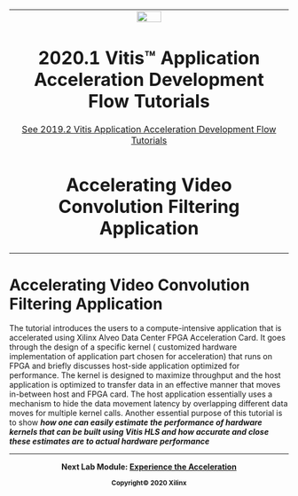 ﻿﻿<table>
 <tr>
   <td align="center"><img src="https://www.xilinx.com/content/dam/xilinx/imgs/press/media-kits/corporate/xilinx-logo.png" width="30%"/><h1>2020.1 Vitis™ Application Acceleration Development Flow Tutorials</h1>
   <a href="https://github.com/Xilinx/Vitis-Tutorials/branches/all">See 2019.2 Vitis Application Acceleration Development Flow Tutorials</a>
   </td>
 </tr>
 <tr>
 <td align="center"><h1>Accelerating Video Convolution Filtering Application
 </td>
 </tr>
</table>

# Accelerating Video Convolution Filtering Application
The tutorial introduces the users to a compute-intensive application that is accelerated using Xilinx Alveo Data Center FPGA Acceleration Card. It goes through the design of a specific kernel ( customized hardware implementation of application part chosen for acceleration) that runs on FPGA and briefly discusses host-side application optimized for performance. The kernel is designed to maximize throughput and the host application is optimized to transfer data in an effective manner that moves in-between host and FPGA card. The host application essentially uses a mechanism to hide the data movement latency by overlapping different data moves for multiple kernel calls. Another essential purpose of this tutorial is to show **_how one can easily estimate the performance of hardware kernels that can be built using Vitis HLS and how accurate and close these estimates are to actual hardware performance_**

---------------------------------------

<p align="center"><b>
Next Lab Module: <a href="lab0_intrigue.md">Experience the Acceleration</a>
<p align="center"><sup>Copyright&copy; 2020 Xilinx</sup></p>
</b></p>



